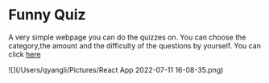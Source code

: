# Funny Quiz

A very simple webpage you can do the quizzes on. You can choose the category,the amount and the difficulty of the questions by yourself. You can click [here]()

![](/Users/qyangli/Pictures/React App 2022-07-11 16-08-35.png)